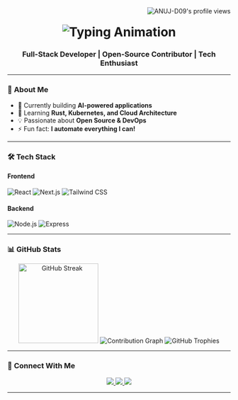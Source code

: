 <img align="right" src="https://komarev.com/ghpvc/?username=ANUJ-D09&label=Profile%20Views&color=blueviolet" alt="ANUJ-D09's profile views" />

<h1 align="center">
  <img src="https://readme-typing-svg.herokuapp.com/?font=Righteous&size=35&center=true&vCenter=true&width=500&height=70&duration=4000&lines=Hi+There!+👋;I'm+Anuj+Damani!;" alt="Typing Animation" />
</h1>

<h3 align="center">Full-Stack Developer | Open-Source Contributor | Tech Enthusiast</h3>

---

### 🌟 **About Me**
- 🔭 Currently building **AI-powered applications**
- 🌱 Learning **Rust, Kubernetes, and Cloud Architecture**
- 💡 Passionate about **Open Source & DevOps**
- ⚡ Fun fact: **I automate everything I can!**

---

### 🛠️ **Tech Stack**
#### **Frontend**
![React](https://img.shields.io/badge/-React-61DAFB?logo=react&logoColor=white)
![Next.js](https://img.shields.io/badge/-Next.js-000000?logo=next.js&logoColor=white)
![Tailwind CSS](https://img.shields.io/badge/-Tailwind_CSS-38B2AC?logo=tailwind-css&logoColor=white)

#### **Backend**
![Node.js](https://img.shields.io/badge/-Node.js-339933?logo=node.js&logoColor=white)
![Express](https://img.shields.io/badge/-Express-000000?logo=express&logoColor=white)


---

### 📊 **GitHub Stats**
<div align="center">
  
  <!-- Streak Stats -->
  <img height="180em" src="https://github-readme-streak-stats.herokuapp.com/?user=ANUJ-D09&theme=radical" alt="GitHub Streak"/>
  
  <!-- Contribution Graph -->
  <img src="https://raw.githubusercontent.com/ANUJ-D09/ANUJ-D09/output/github-contribution-grid-snake.svg" alt="Contribution Graph"/>
  
  <!-- Trophy Case -->
  <img src="https://github-profile-trophy.vercel.app/?username=ANUJ-D09&theme=onedark&no-frame=true&no-bg=true" alt="GitHub Trophies"/>

</div>

---

### 🔗 **Connect With Me**
<p align="center">
  <a href="mailto:anujdamani9@gmail.com">
    <img src="https://img.shields.io/badge/Gmail-D14836?style=for-the-badge&logo=gmail&logoColor=white"/>
  </a>
  <a href="https://linkedin.com/in/anujd09">
    <img src="https://img.shields.io/badge/LinkedIn-0077B5?style=for-the-badge&logo=linkedin&logoColor=white"/>
  </a>
  <a href="https://leetcode.com/ANUJ-D09/">
    <img src="https://img.shields.io/badge/-LeetCode-FFA116?style=for-the-badge&logo=leetcode&logoColor=black"/>
  </a>
</p>

<hr/>

<br/>



<br/>


<br/>


